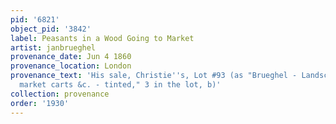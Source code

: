 ```yaml
---
pid: '6821'
object_pid: '3842'
label: Peasants in a Wood Going to Market
artist: janbrueghel
provenance_date: Jun 4 1860
provenance_location: London
provenance_text: 'His sale, Christie''s, Lot #93 (as "Brueghel - Landscapes, with
  market carts &c. - tinted," 3 in the lot, b)'
collection: provenance
order: '1930'
---
```

